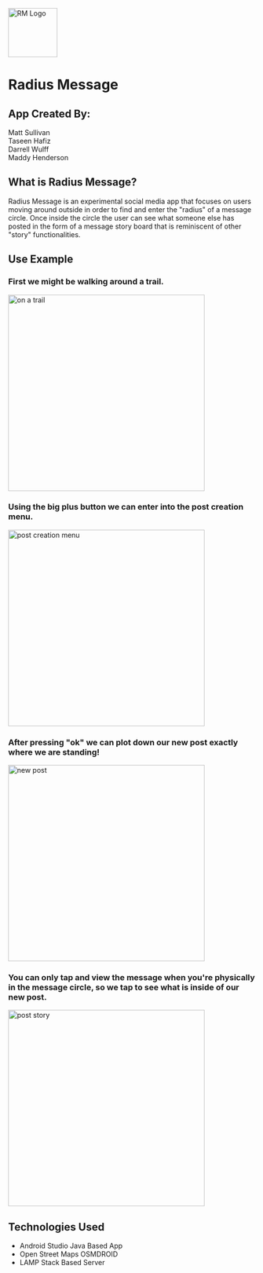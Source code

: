 <img src="https://github.com/DarrellWulff/RadiusMessage/blob/develop/app/src/main/res/mipmap-xxxhdpi/ic_launcher_round.png" alt="RM Logo" width="100">

# Radius Message

## App Created By:

Matt Sullivan  
Taseen Hafiz  
Darrell Wulff  
Maddy Henderson

## What is Radius Message?


   Radius Message is an experimental social media app that focuses on users moving around outside in order to find and enter the "radius" of a message circle. Once inside the circle the user can see what someone else has posted in the form of a message story board that is reminiscent of other "story" functionalities. 


## Use Example

### First we might be walking around a trail.

<img src="https://github.com/DarrellWulff/RadiusMessage/blob/develop/Photos%20(1)/Screenshot_20200604-105024.png" alt="on a trail" width="400"/>

### Using the big plus button we can enter into the post creation menu.

<img src="https://github.com/DarrellWulff/RadiusMessage/blob/develop/Photos%20(1)/Screenshot_20200604-105055.png" alt="post creation menu" width="400"/>

### After pressing "ok" we can plot down our new post exactly where we are standing!

<img src="https://github.com/DarrellWulff/RadiusMessage/blob/develop/Photos%20(1)/Screenshot_20200604-105128.png" alt="new post" width="400"/>

### You can only tap and view the message when you're physically in the message circle, so we tap to see what is inside of our new post.

<img src="https://github.com/DarrellWulff/RadiusMessage/blob/develop/Photos%20(1)/Screenshot_20200604-105150.png"  alt="post story" width="400"/>


## Technologies Used

* Android Studio Java Based App
* Open Street Maps OSMDROID
* LAMP Stack Based Server


